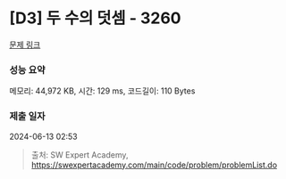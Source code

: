 # [D3] 두 수의 덧셈 - 3260 

[문제 링크](https://swexpertacademy.com/main/code/problem/problemDetail.do?contestProbId=AWBC1lOad9IDFAWr) 

### 성능 요약

메모리: 44,972 KB, 시간: 129 ms, 코드길이: 110 Bytes

### 제출 일자

2024-06-13 02:53



> 출처: SW Expert Academy, https://swexpertacademy.com/main/code/problem/problemList.do